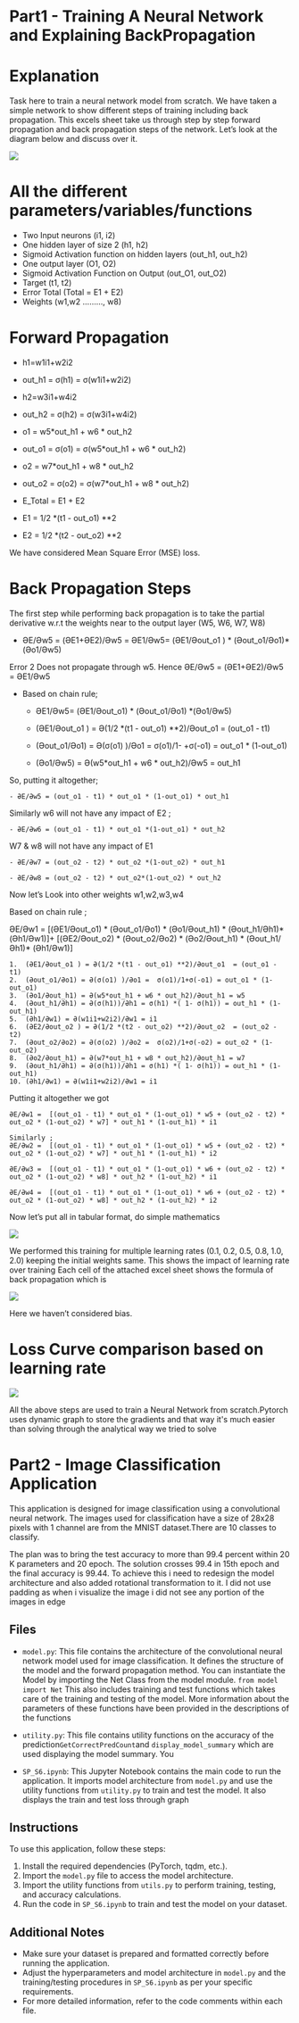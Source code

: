 
# Part1 - Training A Neural Network and Explaining BackPropagation

Explanation 
================

Task here to  train a neural network model from scratch. We have taken a simple network to show different steps of training including back propagation. 
This excels sheet take us through step by step forward propagation and back propagation steps of the network.
Let’s look at the diagram below and discuss over it.

![](img/NeuralNetwork.png)


All the different parameters/variables/functions  
===============================

- Two Input neurons (i1, i2)
- One hidden layer of size 2 (h1, h2)
- Sigmoid Activation function on hidden layers (out_h1, out_h2)
- One output layer (O1, O2)
- Sigmoid Activation Function on Output (out_O1, out_O2)
- Target (t1, t2)
- Error Total (Total = E1 + E2)
- Weights (w1,w2 ………, w8)

Forward Propagation
======================

- h1=w1i1+w2i2	 	 	 
- out_h1 = σ(h1) = σ(w1i1+w2i2)	 	 
- h2=w3i1+w4i2	 	 	 
- out_h2 = σ(h2) = σ(w3i1+w4i2)	 	 
 	 	 	 	 
- o1 = w5*out_h1 + w6 * out_h2	 	 
- out_o1 = σ(o1) = σ(w5*out_h1 + w6 * out_h2)
- o2 = w7*out_h1 + w8 * out_h2	 	 
- out_o2 = σ(o2) = σ(w7*out_h1 + w8 * out_h2)
 	 	 	 	 
- E_Total = E1 + E2	 	 	 
- E1 = 1/2 *(t1 - out_o1) **2	 	 
- E2 = 1/2 *(t2 - out_o2) **2	 	 
 	 	 	 	 

We have considered Mean Square Error (MSE) loss. 

Back Propagation Steps 
==========================

The first step while performing back propagation is to take the partial derivative w.r.t the weights near to the output layer (W5, W6, W7, W8)

- ӘE/Әw5 = (ӘE1+ӘE2)/Әw5 = ӘE1/Әw5= (ӘE1/Әout_o1 ) * (Әout_o1/Әo1)*(Әo1/Әw5) 

Error 2 Does not propagate through w5. Hence ӘE/Әw5 = (ӘE1+ӘE2)/Әw5 = ӘE1/Әw5

- Based on chain rule;

    - ӘE1/Әw5= (ӘE1/Әout_o1) * (Әout_o1/Әo1) *(Әo1/Әw5)

    - (ӘE1/Әout_o1 ) = Ә(1/2 *(t1 - out_o1) **2)/Әout_o1  = (out_o1 - t1)

    - (Әout_o1/Әo1) = Ә(σ(o1) )/Әo1 =  σ(o1)/1- +σ(-o1) = out_o1 * (1-out_o1)

    - (Әo1/Әw5) = Ә(w5*out_h1 + w6 * out_h2)/Әw5 = out_h1

So, putting it altogether;

    - ӘE/Әw5 = (out_o1 - t1) * out_o1 * (1-out_o1) * out_h1

Similarly w6 will not have any impact of E2 ; 

    - ӘE/Әw6 = (out_o1 - t1) * out_o1 *(1-out_o1) * out_h2

W7 & w8 will not have any impact of E1 

    - ӘE/Әw7 = (out_o2 - t2) * out_o2 *(1-out_o2) * out_h1

    - ӘE/Әw8 = (out_o2 - t2) * out_o2*(1-out_o2) * out_h2


Now let’s Look into other weights w1,w2,w3,w4 



Based on chain rule ;


ӘE/Әw1 = [(ӘE1/Әout_o1) *  (Әout_o1/Әo1) *  (Әo1/Әout_h1) *  (Әout_h1/Әh1)*  (Әh1/Әw1)]+ [(ӘE2/Әout_o2) *  (Әout_o2/Әo2) *  (Әo2/Әout_h1) *  (Әout_h1/Әh1)*  (Әh1/Әw1)]


    1.	(ӘE1/Әout_o1 ) = Ә(1/2 *(t1 - out_o1) **2)/Әout_o1  = (out_o1 - t1)
    2.	(Әout_o1/Әo1) = Ә(σ(o1) )/Әo1 =  σ(o1)/1+σ(-o1) = out_o1 * (1-out_o1)
    3.	(Әo1/Әout_h1) = Ә(w5*out_h1 + w6 * out_h2)/Әout_h1 = w5
    4.	(Әout_h1/Әh1) = Ә(σ(h1))/Әh1 = σ(h1) *( 1- σ(h1)) = out_h1 * (1-out_h1)
    5.	(Әh1/Әw1) = Ә(w1i1+w2i2)/Әw1 = i1
    6.	(ӘE2/Әout_o2 ) = Ә(1/2 *(t2 - out_o2) **2)/Әout_o2  = (out_o2 - t2)
    7.	(Әout_o2/Әo2) = Ә(σ(o2) )/Әo2 =  σ(o2)/1+σ(-o2) = out_o2 * (1-out_o2)
    8.	(Әo2/Әout_h1) = Ә(w7*out_h1 + w8 * out_h2)/Әout_h1 = w7
    9.	(Әout_h1/Әh1) = Ә(σ(h1))/Әh1 = σ(h1) *( 1- σ(h1)) = out_h1 * (1-out_h1)
    10.	(Әh1/Әw1) = Ә(w1i1+w2i2)/Әw1 = i1


Putting it altogether we got 

    ӘE/Әw1 =  [(out_o1 - t1) * out_o1 * (1-out_o1) * w5 + (out_o2 - t2) * out_o2 * (1-out_o2) * w7] * out_h1 * (1-out_h1) * i1

    Similarly ;
    ӘE/Әw2 =  [(out_o1 - t1) * out_o1 * (1-out_o1) * w5 + (out_o2 - t2) * out_o2 * (1-out_o2) * w7] * out_h1 * (1-out_h1) * i2

    ӘE/Әw3 =  [(out_o1 - t1) * out_o1 * (1-out_o1) * w6 + (out_o2 - t2) * out_o2 * (1-out_o2) * w8] * out_h2 * (1-out_h2) * i1
    
    ӘE/Әw4 =  [(out_o1 - t1) * out_o1 * (1-out_o1) * w6 + (out_o2 - t2) * out_o2 * (1-out_o2) * w8] * out_h2 * (1-out_h2) * i2


Now let’s put all in tabular format, do simple mathematics 

![](img/CalculationTable.png)



We performed this training for multiple learning rates (0.1, 0.2, 0.5, 0.8, 1.0, 2.0) keeping the initial weights same. This shows the impact of learning rate over training 
Each cell of the attached excel sheet shows the formula of back propagation which is 

![](img/weights.png)


Here we haven’t considered bias.

Loss Curve comparison based on learning rate 
=================================================
![](img/Lloss-chart-for-dff-lrs.png)


All the above steps are used to train a Neural Network from scratch.Pytorch uses dynamic graph to store the gradients and that way it's much easier than solving through the analytical way we tried to solve 


# Part2 - Image Classification Application

This application is designed for image classification using a convolutional neural network. The images used for classification have a size of 28x28 pixels with 1 channel are from the MNIST dataset.There are 10 classes to classify.

The plan was to bring the test accuracy to more than 99.4 percent within 20 K parameters and 20 epoch. The solution crosses 99.4 in 15th epoch and the final accuracy is 99.44.
To achieve this i need to redesign the model architecture and also added rotational transformation to it. I did not use padding as when i visualize the image i did not see any portion of the images in edge  
## Files

- `model.py`: This file contains the architecture of the convolutional neural network model used for image classification. It defines the structure of the model and the forward propagation method.
You can instantiate the Model by importing the Net Class from the model module.
`from model import Net`
This also includes training and test functions which takes care of the training and testing of the model. More information about the parameters of these functions have been provided in the descriptions of the functions 
 
- `utility.py`: This file contains utility functions on the accuracy of the prediction`GetCorrectPredCount`and `display_model_summary` which are used displaying the model summary. You 
- `SP_S6.ipynb`: This Jupyter Notebook contains the main code to run the application. It imports model architecture from `model.py` and use the utility functions from `utility.py` to train and test the model. It also displays the train and test loss through graph 

## Instructions

To use this application, follow these steps:

1. Install the required dependencies (PyTorch, tqdm, etc.).
2. Import the `model.py` file to access the model architecture.
3. Import the utility functions from `utils.py` to perform training, testing, and accuracy calculations.
4. Run the code in `SP_S6.ipynb` to train and test the model on your dataset.

## Additional Notes

- Make sure your dataset is prepared and formatted correctly before running the application.
- Adjust the hyperparameters and model architecture in `model.py` and the training/testing procedures in `SP_S6.ipynb` as per your specific requirements.
- For more detailed information, refer to the code comments within each file.

